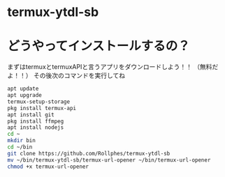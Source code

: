 # termux-ytdl-sb
# どうやってインストールするの？
まずはtermuxとtermuxAPIと言うアプリをダウンロードしよう！！
（無料だよ！！）
その後次のコマンドを実行してね
```bash
apt update
apt upgrade
termux-setup-storage
pkg install termux-api
apt install git
pkg install ffmpeg
apt install nodejs
cd ~
mkdir bin
cd ~/bin
git clone https://github.com/Rollphes/termux-ytdl-sb
mv ~/bin/termux-ytdl-sb/termux-url-opener ~/bin/termux-url-opener
chmod +x termux-url-opener
```
